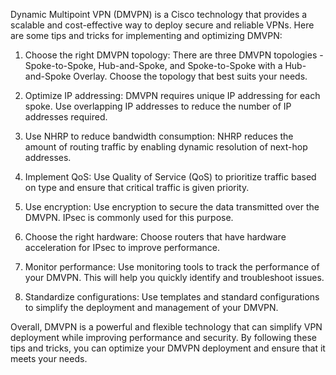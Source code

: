 Dynamic Multipoint VPN (DMVPN) is a Cisco technology that provides a scalable and cost-effective way to deploy secure and reliable VPNs. Here are some tips and tricks for implementing and optimizing DMVPN:

1. Choose the right DMVPN topology: There are three DMVPN topologies - Spoke-to-Spoke, Hub-and-Spoke, and Spoke-to-Spoke with a Hub-and-Spoke Overlay. Choose the topology that best suits your needs.

2. Optimize IP addressing: DMVPN requires unique IP addressing for each spoke. Use overlapping IP addresses to reduce the number of IP addresses required.

3. Use NHRP to reduce bandwidth consumption: NHRP reduces the amount of routing traffic by enabling dynamic resolution of next-hop addresses.

4. Implement QoS: Use Quality of Service (QoS) to prioritize traffic based on type and ensure that critical traffic is given priority.

5. Use encryption: Use encryption to secure the data transmitted over the DMVPN. IPsec is commonly used for this purpose.

6. Choose the right hardware: Choose routers that have hardware acceleration for IPsec to improve performance.

7. Monitor performance: Use monitoring tools to track the performance of your DMVPN. This will help you quickly identify and troubleshoot issues.

8. Standardize configurations: Use templates and standard configurations to simplify the deployment and management of your DMVPN.

Overall, DMVPN is a powerful and flexible technology that can simplify VPN deployment while improving performance and security. By following these tips and tricks, you can optimize your DMVPN deployment and ensure that it meets your needs.
